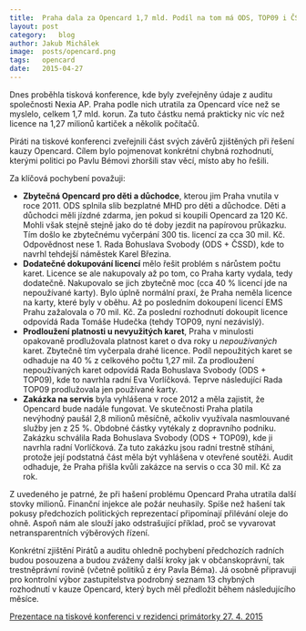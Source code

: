 ```yaml
---
title:	Praha dala za Opencard 1,7 mld. Podíl na tom má ODS, TOP09 i ČSSD
layout:	post
category:	blog
author:	Jakub Michálek
image:	posts/opencard.png
tags:	opencard
date:	2015-04-27
---
```


Dnes proběhla tisková konference, kde byly zveřejněny údaje z auditu společnosti Nexia AP.
Praha podle nich utratila za Opencard více než se myslelo, celkem 1,7 mld. korun. Za tuto částku nemá
prakticky nic víc než licence na 1,27 milionů kartiček a několik počítačů. 

Piráti na tiskové konferenci zveřejnili část svých závěrů zjištěných při řešení kauzy Opencard. 
Cílem bylo pojmenovat konkrétní chybná rozhodnutí, kterými politici po Pavlu Bémovi
zhoršili stav věcí, místo aby ho řešili.

Za klíčová pochybení považuji:

* **Zbytečná Opencard pro děti a důchodce**, kterou jim Praha vnutila v roce 2011. ODS splnila slib bezplatné MHD pro děti a důchodce. Děti a důchodci měli jízdné zdarma, jen pokud si koupili Opencard za 120 Kč. Mohli však stejně stejně jako do té doby jezdit na papírovou průkazku. Tím došlo ke zbytečnému vyčerpání 300 tis. licencí za cca 30 mil. Kč. Odpovědnost nese 1. Rada Bohuslava Svobody (ODS + ČSSD), kde to navrhl tehdejší náměstek Karel Březina.
* **Dodatečné dokupování licencí** mělo řešit problém s nárůstem počtu karet. Licence se ale nakupovaly až po tom, co Praha karty vydala, tedy dodatečně. Nakupovalo se jich zbytečně moc (cca 40 % licencí jde na nepoužívané karty). Bylo úplně normální praxí, že Praha neměla licence na karty, které byly v oběhu. Až po posledním dokoupení licencí EMS Prahu zažalovala o 70 mil. Kč. Za poslední rozhodnutí dokoupit licence odpovídá Rada Tomáše Hudečka (tehdy TOP09, nyní nezávislý). 
* **Prodloužení platnosti u nevyužitých karet**, Praha v minulosti opakovaně prodlužovala platnost karet o dva roky u *nepoužívaných* karet. Zbytečně tím vyčerpala drahé licence. Podíl nepoužitých karet se odhaduje na 40 % z celkového počtu 1,27 mil. Za prodloužení nepoužívaných karet odpovídá Rada Bohuslava Svobody (ODS + TOP09), kde to navrhla radní Eva Vorlíčková. Teprve následující Rada TOP09 prodlužovala jen používané karty.
* **Zakázka na servis** byla vyhlášena v roce 2012 a měla zajistit, že Opencard bude nadále fungovat. Ve skutečnosti Praha platila nevýhodný paušál 2,8 milionů měsíčně, ačkoliv využívala nasmlouvané služby jen z 25 %. Obdobné částky vytékaly z dopravního podniku. Zakázku schválila Rada Bohuslava Svobody (ODS + TOP09), kde ji navrhla radní Vorlíčková. Za tuto zakázku jsou radní trestně stíháni, protože její podstatná část měla být vyhlášena v otevřené soutěži. Audit odhaduje, že Praha přišla kvůli zakázce na servis o cca 30 mil. Kč za rok.

Z uvedeného je patrné, že při hašení problému Opencard Praha utratila další stovky milionů. Finanční injekce ale požár neuhasily. Spíše než hašení tak pokusy předchozích politických reprezentací připomínají přilévání oleje do ohně. Aspoň nám ale slouží jako odstrašující příklad, proč se vyvarovat netransparentních výběrových řízení.

Konkrétní zjištění Pirátů a auditu ohledně pochybení předchozích radních budou posouzena a budou zváženy další kroky jak v občanskoprávní, tak trestněprávní rovině (včetně politiků z éry Pavla Béma). Já osobně připravuji pro kontrolní výbor zastupitelstva podrobný seznam 13 chybných rozhodnutí v kauze Opencard, který bych měl předložit během následujícího měsíce.

[Prezentace na tiskové konferenci v rezidenci primátorky 27. 4. 2015](/assets/pdf/politicka-pochybeni.pdf)


